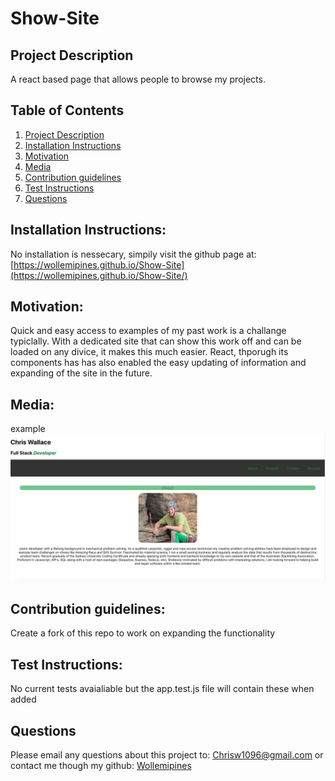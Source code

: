 # Show-Site
## Project Description <a name="project-description"></a>
A react based page that allows people to browse my projects. 

## Table of Contents
1. [Project Description](#project-description)
1. [Installation Instructions](#install)
1. [Motivation](#motivation)
1. [Media](#media)
1. [Contribution guidelines](#contribute)
1. [Test Instructions](#test)
1. [Questions](#questions)


## Installation Instructions: <a name="install"></a>
No installation is nessecary, simpily visit the github page at: [https://wollemipines.github.io/Show-Site](https://wollemipines.github.io/Show-Site/)

## Motivation: <a name="motivation"></a>
Quick and easy access to examples of my past work is a challange typiclally. With a dedicated site that can show this work off and can be loaded on any divice, it makes this much easier. 
React, thporugh its components has has also enabled the easy updating of information and expanding of the site in the future.

## Media: <a name="media"></a>
example
![Example](./public/example.png)

## Contribution guidelines: <a name="contribute"></a>
Create a fork of this repo to work on expanding the functionality

## Test Instructions: <a name="test"></a>
No current tests avaialiable but the app.test.js file will contain these when added

## Questions <a name="questions"></a>
Please email any questions about this project to: Chrisw1096@gmail.com
or contact me though my github: 
[Wollemipines](https://github.com/Wollemipines)

